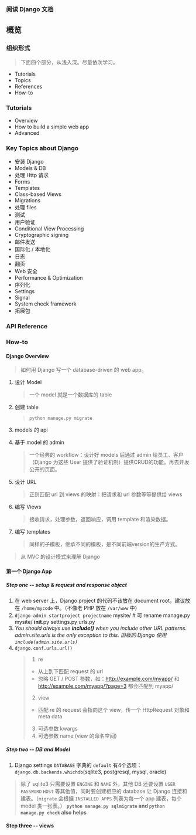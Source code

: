 ### 阅读 Django 文档

## 概览

### 组织形式
> 下面四个部分，从浅入深。尽量依次学习。

- Tutorials
- Topics
- References
- How-to

### Tutorials

- Overview
- How to build a simple web app
- Advanced

### Key Topics about Django
- 安装 Django
- Models & DB
- 处理 Http 请求
- Forms
- Templates
- Class-based Views
- Migrations
- 处理 files
- 测试
- 用户验证
- Conditional View Processing
- Cryptographic signing
- 邮件发送
- 国际化 / 本地化
- 日志
- 翻页
- Web 安全
- Performance & Optimization
- 序列化
- Settings
- Signal
- System check framework
- 拓展包

### API Reference

### How-to

#### Django Overview
> 如何用 Django 写一个 database-driven 的 web app。

1. 设计 Model
	> 一个 model 就是一个数据库的 table

2. 创建 table
	> `python manage.py migrate`

3. models 的 api

4. 基于 model 的 admin
	> 一个经典的 workflow：设计好 models 后通过 admin 给员工、客户（Django 为这些 User 提供了验证机制）提供CRUD的功能。再去开发公开的页面。

5. 设计 URL
	> 正则匹配 url 到 views 的映射：把请求和 url 参数等等提供给 views

6. 编写 Views
	> 接收请求，处理参数，返回响应，调用 template 和渲染数据。

7. 编写 templates
	> 同样的子模板，继承不同的模板，是不同前端version的生产方式。

> 从 MVC 的设计模式来理解 Django

#### 第一个 Django App

##### Step one -- setup & request and response object

1. 在 web server 上，Django project 的代码不该放在 document root，建议放在 `/home/mycode` 中。（不像老 PHP 放在 `/var/www` 中）
2. `django-admin startproject projectname`
        mysite/                     # 可 rename
        	manage.py
            mysite/
            	__init__.py
                settings.py
                urls.py
3. *You should always use **include()** when you include other URL patterns. admin.site.urls is the only exception to this. 旧版的 Django 使用 `include(admin.site.urls)`*
4. `django.conf.urls.url()`
	> 1. re
	> 	- 从上到下匹配 request 的 url
	> 	- 忽略 GET / POST 参数，如：http://example.com/myapp/ 和 http://example.com/myapp/?page=3 都会匹配到 myapp/
	> 2. view
	> 	- 匹配 re 的 request 会指向这个 view，传一个 HttpRequest 对象和 meta data
	> 3. 可选参数 kwargs
	> 4. 可选参数 name (view 的命名空间)

##### Step two -- DB and Model
1. Django settings `DATABASE` 字典的 `default` 有4个选项： `django.db.backends.whichdb`(sqlite3, postgresql, mysql, oracle)
> 除了 sqlite3 只需要设置 `ENGINE` 和 `NAME` 外，其他 DB 还要设置 `USER` `PASSWORD` `HOST` 等其他值，同时要创建相应的 database 让 Django 连接和建表。（`migrate` 会根据 `INSTALLED APPS` 列表为每一个 app 建表，每个 model 类一张表。）
> **`python manage.py sqlmigrate` and `python manage.py check` also helps**

#### Step three -- views